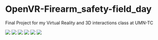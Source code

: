 # OpenVR-Firearm_safety-field_day
Final Project for my Virtual Reality and 3D interactions class at UMN-TC

![](/page1.jpg)
![](/page2.jpg)
![](/page3.jpg)
![](/page4.jpg)
![](/page5.jpg)
![](/page6.jpg)
